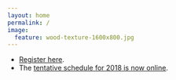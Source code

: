 ```yaml
---
layout: home
permalink: /
image:
  feature: wood-texture-1600x800.jpg
---
```


- [Register here](https://docs.google.com/forms/d/13gRMnLP3MTd3g6JoxfTZT0vBZqa10dE3Gg5HOwRR82Y/).
- The [tentative schedule for 2018 is now online](http://www.imagexd.org/programs/imagexd2018/).


<!-- /.tiles -->
